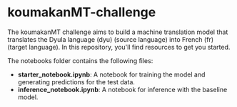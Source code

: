 # koumakanMT-challenge

The koumakanMT challenge aims to build a machine translation model that translates the Dyula language (dyu) (source language) into French (fr) (target language). In this repository, you'll find resources to get you started.

The notebooks folder contains the following files:
- **starter_notebook.ipynb**: A notebook for training the model and generating predictions for the test data.
- **inference_notebook.ipynb**: A notebook for inference with the baseline model.

